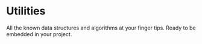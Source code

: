 # Utilities

All the known data structures and algorithms at your finger tips. Ready to be embedded in your project.
